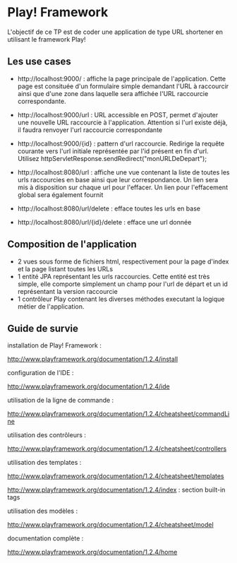 Play! Framework
========================

L'objectif de ce TP est de coder une application de type URL shortener en utilisant le framework Play!

Les use cases
------------------------

* http://localhost:9000/ : affiche la page principale de l'application. Cette page est consituée d'un formulaire simple demandant l'URL à raccourcir ainsi que d'une zone dans laquelle sera affichée l'URL raccourcie correspondante.

* http://localhost:9000/url : URL accessible en POST, permet d'ajouter une nouvelle URL raccourcie à l'application. Attention si l'url existe déjà, il faudra renvoyer l'url raccourcie correspondante

* http://localhost:9000/{id} : pattern d'url raccourcie. Redirige la requête courante vers l'url initiale représentée par l'id présent en fin d'url. Utilisez httpServletResponse.sendRedirect("monURLDeDepart");

* http://localhost:8080/url : affiche une vue contenant la liste de toutes les urls raccourcies en base ainsi que leur correspondance. Un lien sera mis à disposition sur chaque url pour l'effacer. Un lien pour l'effacement global sera également fournit

* http://localhost:8080/url/delete : efface toutes les urls en base

* http://localhost:8080/url/{id}/delete : efface une url donnée

Composition de l'application
----------------------------

* 2 vues sous forme de fichiers html, respectivement pour la page d'index et la page listant toutes les URLs
* 1 entité JPA représentant les urls raccourcies. Cette entité est très simple, elle comporte simplement un champ pour l'url de départ et un id représentant la version raccourcie
* 1 contrôleur Play contenant les diverses méthodes executant la logique métier de l'application.

Guide de survie
------------------

installation de Play! Framework :

http://www.playframework.org/documentation/1.2.4/install

configuration de l'IDE : 

http://www.playframework.org/documentation/1.2.4/ide

utilisation de la ligne de commande :

http://www.playframework.org/documentation/1.2.4/cheatsheet/commandLine

utilisation des contrôleurs :

http://www.playframework.org/documentation/1.2.4/cheatsheet/controllers

utilisation des templates :

http://www.playframework.org/documentation/1.2.4/cheatsheet/templates

http://www.playframework.org/documentation/1.2.4/index : section built-in tags

utilisation des modèles :

http://www.playframework.org/documentation/1.2.4/cheatsheet/model

documentation complète : 

http://www.playframework.org/documentation/1.2.4/home



